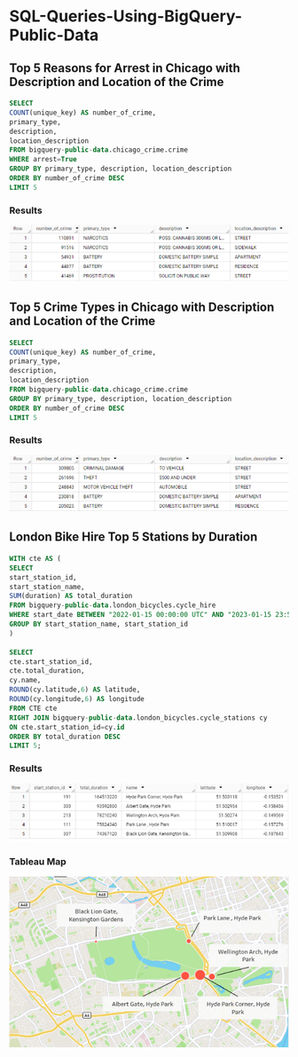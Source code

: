# SQL-Queries-Using-BigQuery-Public-Data

## Top 5 Reasons for Arrest in Chicago with Description and Location of the Crime
```SQL
SELECT
COUNT(unique_key) AS number_of_crime, 
primary_type,
description,
location_description
FROM bigquery-public-data.chicago_crime.crime
WHERE arrest=True
GROUP BY primary_type, description, location_description
ORDER BY number_of_crime DESC
LIMIT 5
```
### Results
![ch-crime](https://github.com/KhatunaKurdovanidze/SQL-Queries-Using-BigQuery-Public-Data/blob/main/ch-crime.png)

## Top 5 Crime Types in Chicago with Description and Location of the Crime
```SQL
SELECT
COUNT(unique_key) AS number_of_crime, 
primary_type,
description,
location_description
FROM bigquery-public-data.chicago_crime.crime
GROUP BY primary_type, description, location_description
ORDER BY number_of_crime DESC
LIMIT 5
```
### Results
![ch-crime1](https://github.com/KhatunaKurdovanidze/SQL-Queries-Using-BigQuery-Public-Data/blob/main/ch-crime1.png)

## London Bike Hire Top 5 Stations by Duration

```SQL
WITH cte AS (
SELECT 
start_station_id,
start_station_name, 
SUM(duration) AS total_duration
FROM bigquery-public-data.london_bicycles.cycle_hire
WHERE start_date BETWEEN "2022-01-15 00:00:00 UTC" AND "2023-01-15 23:59:00 UTC"
GROUP BY start_station_name, start_station_id
)

SELECT 
cte.start_station_id,
cte.total_duration,
cy.name,
ROUND(cy.latitude,6) AS latitude,
ROUND(cy.longitude,6) AS longitude
FROM CTE cte
RIGHT JOIN bigquery-public-data.london_bicycles.cycle_stations cy
ON cte.start_station_id=cy.id
ORDER BY total_duration DESC
LIMIT 5;
```
### Results
![London1](https://github.com/KhatunaKurdovanidze/SQL-Queries-Using-BigQuery-Public-Data/blob/main/London1.png)

### Tableau Map
![London](https://github.com/KhatunaKurdovanidze/SQL-Queries-Using-BigQuery-Public-Data/blob/main/London.png)
